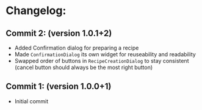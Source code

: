# Changelog:

## Commit 2: (version 1.0.1+2)
- Added Confirmation dialog for preparing a recipe
- Made `ConfirmationDialog` its own widget for reuseability and readability
- Swapped order of buttons in `RecipeCreationDialog` to stay consistent (cancel button should always be the most right button)

## Commit 1: (version 1.0.0+1)
- Initial commit